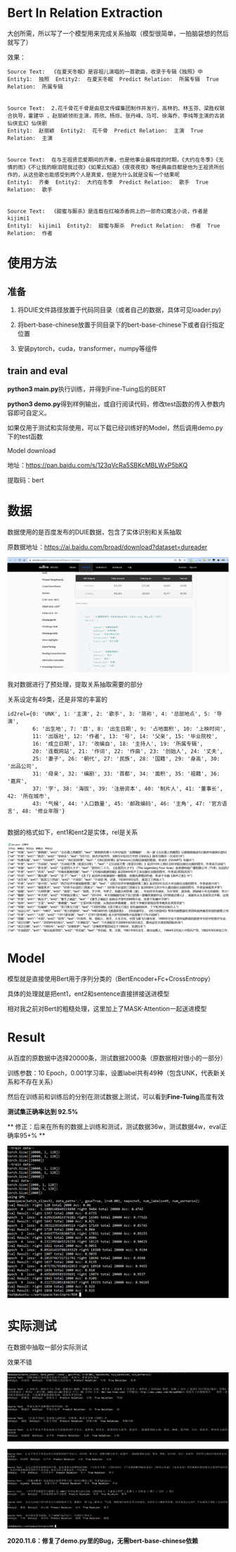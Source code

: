 # Bert In Relation Extraction

大创所需，所以写了一个模型用来完成关系抽取（模型很简单，一拍脑袋想的然后就写了）

效果：

```
Source Text:  《在夏天冬眠》是容祖儿演唱的一首歌曲，收录于专辑《独照》中
Entity1:  独照  Entity2:  在夏天冬眠  Predict Relation:  所属专辑  True Relation:  所属专辑


Source Text:  2.花千骨花千骨是由慈文传媒集团制作并发行，高林豹、林玉芬、梁胜权联合执导，霍建华 、赵丽颖领衔主演，蒋欣、杨烁、张丹峰、马可、徐海乔、李纯等主演的古装仙侠玄幻 仙侠剧
Entity1:  赵丽颖  Entity2:  花千骨  Predict Relation:  主演  True Relation:  主演


Source Text:  在与王祖贤恋爱期间的齐秦，也是他事业最辉煌的时期，《大约在冬季》《无情的雨》《不让我的眼泪陪我过夜》《如果云知道》《夜夜夜夜》等经典曲目都是他为王祖贤所创作的，从这些歌也能感受到两个人是真爱，但是为什么就是没有一个结果呢
Entity1:  齐秦  Entity2:  大约在冬季  Predict Relation:  歌手  True Relation:  歌手


Source Text:  《甜蜜与厮杀》是连载在红袖添香网上的一部奇幻魔法小说，作者是kijimi1
Entity1:  kijimi1  Entity2:  甜蜜与厮杀  Predict Relation:  作者  True Relation:  作者
```



# 使用方法

## 准备

1. 将DUIE文件路径放置于代码同目录（或者自己的数据，具体可见loader.py)

2. 将bert-base-chinese放置于同目录下的bert-base-chinese下或者自行指定位置
3. 安装pytorch，cuda，transformer，numpy等组件

## train and eval

**python3 main.py**执行训练，并得到Fine-Tuing后的BERT

**python3 demo.py**得到样例输出，或自行阅读代码，修改test函数的传入参数内容即可自定义。



如果仅用于测试和实际使用，可以下载已经训练好的Model，然后调用demo.py下的test函数

Model download

地址：https://pan.baidu.com/s/123qVcRa5SBKcMBLWxP5bKQ

提取码：bert

# 数据

数据使用的是百度发布的DUIE数据，包含了实体识别和关系抽取

原数据地址：https://ai.baidu.com/broad/download?dataset=dureader

![image-20201025015454713](figure/image-20201025015454713.png)

我对数据进行了预处理，提取关系抽取需要的部分

关系设定有49类，还是非常的丰富的

```
id2rel={0: 'UNK', 1: '主演', 2: '歌手', 3: '简称', 4: '总部地点', 5: '导演', 
        6: '出生地', 7: '目', 8: '出生日期', 9: '占地面积', 10: '上映时间',
        11: '出版社', 12: '作者', 13: '号', 14: '父亲', 15: '毕业院校', 
        16: '成立日期', 17: '改编自', 18: '主持人', 19: '所属专辑', 
        20: '连载网站', 21: '作词', 22: '作曲', 23: '创始人', 24: '丈夫', 
        25: '妻子', 26: '朝代', 27: '民族', 28: '国籍', 29: '身高', 30: '出品公司', 
        31: '母亲', 32: '编剧', 33: '首都', 34: '面积', 35: '祖籍', 36: '嘉宾', 
        37: '字', 38: '海拔', 39: '注册资本', 40: '制片人', 41: '董事长', 42: '所在城市',
        43: '气候', 44: '人口数量', 45: '邮政编码', 46: '主角', 47: '官方语言', 48: '修业年限'}   
    
```

数据的格式如下，ent1和ent2是实体，rel是关系

![image.png](figure/image-1603561010980.png)



# Model

模型就是直接使用Bert用于序列分类的（BertEncoder+Fc+CrossEntropy）

具体的处理就是把ent1，ent2和sentence直接拼接送进模型

相对我之前对Bert的粗糙处理，这里加上了MASK-Attention一起送进模型



# Result

从百度的原数据中选择20000条，测试数据2000条（原数据相对很小的一部分）

训练参数：10 Epoch，0.001学习率，设置label共有49种（包含UNK，代表新关系和不存在关系）

然后在训练前和训练后的分别在测试数据上测试，可以看到**Fine-Tuing**高度有效

**测试集正确率达到 92.5%**


** 修正：后来在所有的数据上训练和测试，测试数据36w，测试数据4w，eval正确率95+% **


![image.png](figure/image-1603561010979.png)



# 实际测试

在数据中抽取一部分实际测试

效果不错

![image.png](figure/image-1603561010074.png)

![image.png](figure/image.png)



**2020.11.6：修复了demo.py里的Bug，无需bert-base-chinese依赖**

